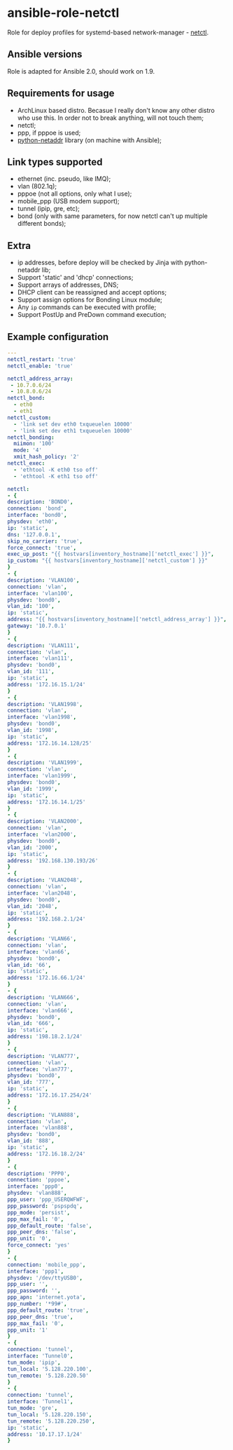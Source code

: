 ansible-role-netctl
======================

Role for deploy profiles for systemd-based network-manager - [netctl](//github.com/joukewitteveen/netctl).

Ansible versions
--------------------
Role is adapted for Ansible 2.0, should work on 1.9.

Requirements for usage
-----------------------------------

* ArchLinux based distro. Becasue I really don't know any other distro who use
this. In order not to break anything, will not touch them;
* netctl;
* ppp, if pppoe is used;
* [python-netaddr](//docs.ansible.com/ansible/playbooks_filters_ipaddr.html) library (on machine with Ansible);

Link types supported
-----------------------

* ethernet (inc. pseudo, like IMQ);
* vlan (802.1q);
* pppoe (not all options, only what I use);
* mobile_ppp (USB modem support);
* tunnel (ipip, gre, etc);
* bond (only with same parameters, for now netctl can't up multiple different bonds);

Extra
-----------

* ip addresses, before deploy will be checked by Jinja with python-netaddr lib;
* Support 'static' and 'dhcp' connections;
* Support arrays of addresses, DNS;
* DHCP client can be reassigned and accept options;
* Support assign options for Bonding Linux module;
* Any `ip` commands can be executed with profile;
* Support PostUp and PreDown command execution;

Example configuration
-------------------------

```yaml
---
netctl_restart: 'true'
netctl_enable: 'true'

netctl_address_array:
 - 10.7.0.6/24
 - 10.8.0.6/24
netctl_bond:
  - eth0
  - eth1
netctl_custom:
  - 'link set dev eth0 txqueuelen 10000'
  - 'link set dev eth1 txqueuelen 10000'
netctl_bonding:
  miimon: '100'
  mode: '4'
  xmit_hash_policy: '2'
netctl_exec:
  - 'ethtool -K eth0 tso off'
  - 'ethtool -K eth1 tso off'

netctl:
- {
description: 'BOND0',
connection: 'bond',
interface: 'bond0',
physdev: 'eth0',
ip: 'static',
dns: '127.0.0.1',
skip_no_carrier: 'true',
force_connect: 'true',
exec_up_post: "{{ hostvars[inventory_hostname]['netctl_exec'] }}",
ip_custom: "{{ hostvars[inventory_hostname]['netctl_custom'] }}"
}
- {
description: 'VLAN100',
connection: 'vlan',
interface: 'vlan100',
physdev: 'bond0',
vlan_id: '100',
ip: 'static',
address: "{{ hostvars[inventory_hostname]['netctl_address_array'] }}",
gateway: '10.7.0.1'
}
- {
description: 'VLAN111',
connection: 'vlan',
interface: 'vlan111',
physdev: 'bond0',
vlan_id: '111',
ip: 'static',
address: '172.16.15.1/24'
}
- {
description: 'VLAN1998',
connection: 'vlan',
interface: 'vlan1998',
physdev: 'bond0',
vlan_id: '1998',
ip: 'static',
address: '172.16.14.128/25'
}
- {
description: 'VLAN1999',
connection: 'vlan',
interface: 'vlan1999',
physdev: 'bond0',
vlan_id: '1999',
ip: 'static',
address: '172.16.14.1/25'
}
- {
description: 'VLAN2000',
connection: 'vlan',
interface: 'vlan2000',
physdev: 'bond0',
vlan_id: '2000',
ip: 'static',
address: '192.168.130.193/26'
}
- {
description: 'VLAN2048',
connection: 'vlan',
interface: 'vlan2048',
physdev: 'bond0',
vlan_id: '2048',
ip: 'static',
address: '192.168.2.1/24'
}
- {
description: 'VLAN66',
connection: 'vlan',
interface: 'vlan66',
physdev: 'bond0',
vlan_id: '66',
ip: 'static',
address: '172.16.66.1/24'
}
- {
description: 'VLAN666',
connection: 'vlan',
interface: 'vlan666',
physdev: 'bond0',
vlan_id: '666',
ip: 'static',
address: '198.18.2.1/24'
}
- {
description: 'VLAN777',
connection: 'vlan',
interface: 'vlan777',
physdev: 'bond0',
vlan_id: '777',
ip: 'static',
address: '172.16.17.254/24'
}
- {
description: 'VLAN888',
connection: 'vlan',
interface: 'vlan888',
physdev: 'bond0',
vlan_id: '888',
ip: 'static',
address: '172.16.18.2/24'
}
- {
description: 'PPP0',
connection: 'pppoe',
interface: 'ppp0',
physdev: 'vlan888',
ppp_user: 'ppp_USERQWFWF',
ppp_password: 'pspspdq',
ppp_mode: 'persist',
ppp_max_fail: '0',
ppp_default_route: 'false',
ppp_peer_dns: 'false',
ppp_unit: '0',
force_connect: 'yes'
}
- {
connection: 'mobile_ppp',
interface: 'ppp1',
physdev: '/dev/ttyUSB0',
ppp_user: '',
ppp_password: '',
ppp_apn: 'internet.yota',
ppp_number: '*99#',
ppp_default_route: 'true',
ppp_peer_dns: 'true',
ppp_max_fail: '0',
ppp_unit: '1'
}
- {
connection: 'tunnel',
interface: 'Tunnel0',
tun_mode: 'ipip',
tun_local: '5.128.220.100',
tun_remote: '5.128.220.50'
}
- {
connection: 'tunnel',
interface: 'Tunnel1',
tun_mode: 'gre',
tun_local: '5.128.220.150',
tun_remote: '5.128.220.250',
ip: 'static',
address: '10.17.17.1/24'
}
```
